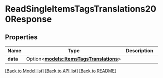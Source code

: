 # ReadSingleItemsTagsTranslations200Response

## Properties

Name | Type | Description | Notes
------------ | ------------- | ------------- | -------------
**data** | Option<[**models::ItemsTagsTranslations**](.md)> |  | [optional]

[[Back to Model list]](../README.md#documentation-for-models) [[Back to API list]](../README.md#documentation-for-api-endpoints) [[Back to README]](../README.md)


